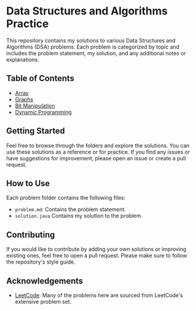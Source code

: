 # Data Structures and Algorithms Practice

This repository contains my solutions to various Data Structures and Algorithms (DSA) problems. Each problem is categorized by topic and includes the problem statement, my solution, and any additional notes or explanations.

## Table of Contents

- [Array](./array)
- [Graphs](./graphs)
- [Bit Manipulation](./graphs)
- [Dynamic Programming](./dynamic_programming)

## Getting Started

Feel free to browse through the folders and explore the solutions. You can use these solutions as a reference or for practice. If you find any issues or have suggestions for improvement, please open an issue or create a pull request.

## How to Use

Each problem folder contains the following files:

- `problem.md`: Contains the problem statement.
- `solution.java` Contains my solution to the problem.

## Contributing

If you would like to contribute by adding your own solutions or improving existing ones, feel free to open a pull request. Please make sure to follow the repository's style guide.


## Acknowledgements

- [LeetCode](https://leetcode.com/): Many of the problems here are sourced from LeetCode's extensive problem set.
